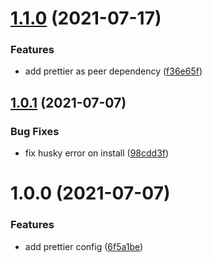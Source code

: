# [1.1.0](https://github.com/dryauk/prettier-config/compare/v1.0.1...v1.1.0) (2021-07-17)


### Features

* add prettier as peer dependency ([f36e65f](https://github.com/dryauk/prettier-config/commit/f36e65f89060ea0ae4006c430103a89aec1d9c20))

## [1.0.1](https://github.com/dryauk/prettier-config/compare/v1.0.0...v1.0.1) (2021-07-07)


### Bug Fixes

* fix husky error on install ([98cdd3f](https://github.com/dryauk/prettier-config/commit/98cdd3fa0952ff237a8b92d00f2efed42fb920cc))

# 1.0.0 (2021-07-07)


### Features

* add prettier config ([6f5a1be](https://github.com/dryauk/prettier-config/commit/6f5a1be87ff0f157db864c2b3969182fc667a391))
